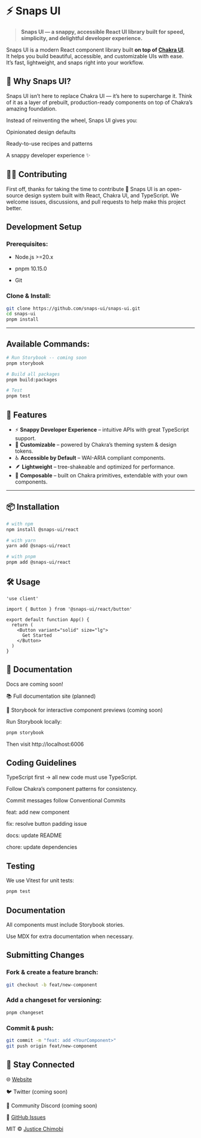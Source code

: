 # ⚡ Snaps UI

> **Snaps UI — a snappy, accessible React UI library built for speed, simplicity, and delightful developer experience.**

Snaps UI is a modern React component library built **on top of [Chakra UI](https://chakra-ui.com/)**.  
It helps you build beautiful, accessible, and customizable UIs with ease.  
It’s fast, lightweight, and snaps right into your workflow.

## 🌟 Why Snaps UI?

Snaps UI isn’t here to replace Chakra UI — it’s here to supercharge it.
Think of it as a layer of prebuilt, production-ready components on top of Chakra’s amazing foundation.

Instead of reinventing the wheel, Snaps UI gives you:

Opinionated design defaults

Ready-to-use recipes and patterns

A snappy developer experience ✨

## 🧑‍💻 Contributing

First off, thanks for taking the time to contribute 💜
Snaps UI is an open-source design system built with React, Chakra UI, and TypeScript.
We welcome issues, discussions, and pull requests to help make this project better.

## Development Setup

### Prerequisites:

- Node.js >=20.x

- pnpm 10.15.0

- Git

### Clone & Install:

```bash
git clone https://github.com/snaps-ui/snaps-ui.git
cd snaps-ui
pnpm install
```

---

## Available Commands:

```bash
# Run Storybook -- coming soon
pnpm storybook

# Build all packages
pnpm build:packages

# Test
pnpm test
```

## 🚀 Features

- ⚡ **Snappy Developer Experience** – intuitive APIs with great TypeScript support.
- 🎨 **Customizable** – powered by Chakra’s theming system & design tokens.
- ♿ **Accessible by Default** – WAI-ARIA compliant components.
- 🪶 **Lightweight** – tree-shakeable and optimized for performance.
- 🧩 **Composable** – built on Chakra primitives, extendable with your own components.

---

## 📦 Installation

```bash
# with npm
npm install @snaps-ui/react

# with yarn
yarn add @snaps-ui/react

# with pnpm
pnpm add @snaps-ui/react
```

## 🛠 Usage

```tsx
'use client'

import { Button } from '@snaps-ui/react/button'

export default function App() {
  return (
    <Button variant="solid" size="lg">
      Get Started
    </Button>
  )
}
```

## 📖 Documentation

Docs are coming soon!

📚 Full documentation site (planned)

📘 Storybook for interactive component previews (coming soon)

Run Storybook locally:

```bash
pnpm storybook
```

Then visit http://localhost:6006

## Coding Guidelines

TypeScript first → all new code must use TypeScript.

Follow Chakra’s component patterns for consistency.

Commit messages follow Conventional Commits

feat: add new component

fix: resolve button padding issue

docs: update README

chore: update dependencies

## Testing

We use Vitest for unit tests:

```bash
pnpm test
```

## Documentation

All components must include Storybook stories.

Use MDX for extra documentation when necessary.

## Submitting Changes

### Fork & create a feature branch:

```bash
git checkout -b feat/new-component
```

### Add a changeset for versioning:

```bash
pnpm changeset
```

### Commit & push:

```bash
git commit -m "feat: add <YourComponent>"
git push origin feat/new-component
```

## 📣 Stay Connected

🌐 [Website](https://snaps-ui.vercel.app/)

🐦 Twitter (coming soon)

💬 Community Discord (coming soon)

🐙 [GitHub Issues](https://github.com/snaps-ui/snaps-ui/issues)

MIT © [Justice Chimobi](LICENSE)
